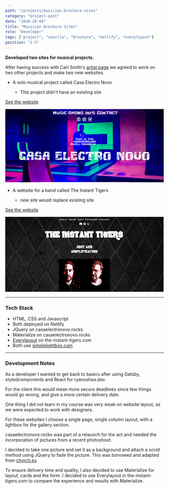 ```yaml
---
path: "/projects/musician-brochure-sites"
category: "project-post"
date: "2020-20-04"
title: "Musician Brochure Sites"
role: "Developer"
tags: ["project", "vanilla", "brochure", "netlify", "everylayout"]
position: "2.5"
---
```


**Developed two sites for musical projects.**

After having success with Carl Smith's [artist page](https://www.ryanoshea.dev/projects/carlsmithart) we agreed to work on two other projects and make two new websites.

- A solo musical project called Casa Electro Novo

  - This project didn't have an existing site

[See the website](https://www.casaelectronovo.rocks)

![](./casaelectronovo.png)

- A website for a band called The Instant Tigers

  - new site would replace existing site

[See the website](https://www.the-instant-tigers.com)

![](./theinstanttigers.png)

---

### Tech Stack

- HTML, CSS and Javascript
- Both deployed on Netlify
- JQuery on casaelectronovo.rocks
- Materialize on casaelectronovo.rocks
- [Everylayout](https://every-layout.dev/) on the-instant-tigers.com
- Both use [simplelightbox.com](https://simplelightbox.com/)

---

### Development Notes

As a developer I wanted to get back to basics after using Gatsby, styledcomponents and React for ryanoshea.dev.

For the client this would mean more secure deadlines since few things would go wrong, and give a more certain delivery date.

One thing I did not learn in my course was very weak on website layout, as we were expected to work with designers.

For these websites I choose a single page, single column layout, with a lightbox for the gallery section.

casaelectronovo.rocks was part of a relaunch for the act and needed the incorporation of pictures from a recent photoshoot.

I decided to take one picture and set it as a background and attach a scroll method using JQuery to fade the picture. This was borrowed and adapted from [chvrch.es](https://chvrch.es/)

To ensure delivery time and quality, I also decided to use Materialize for layout, cards and the form. I decided to use Everylayout in the-instant-tigers.com to compare the experience and results with Materialize.
